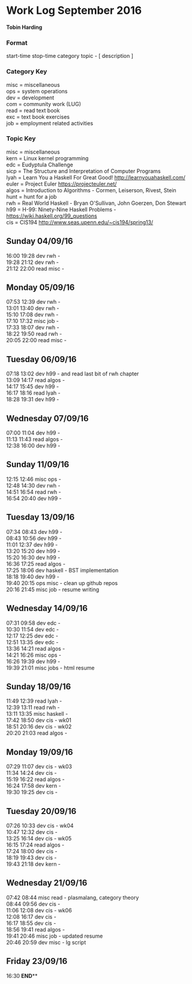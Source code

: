 Work Log September 2016    
=======================    
**Tobin Harding**    
    
### Format #    
start-time stop-time category topic - [ description ]    
    
### Category Key #    
misc = miscellaneous    
ops = system operations    
dev = development    
com = community work (LUG)    
read = read text book    
exc = text book exercises    
job = employment related activities    
    
### Topic Key #    
misc = miscellaneous    
kern = Linux kernel programming    
edc = Eudyptula Challenge    
sicp = The Structure and Interpretation of Computer Programs    
lyah = Learn You a Haskell For Great Good! http://learnyouahaskell.com/    
euler = Project Euler https://projecteuler.net/    
algos = Introduction to Algorithms - Cormen, Leiserson, Rivest, Stein    
hunt = hunt for a job    
rwh = Real World Haskell - Bryan O'Sullivan, John Goerzen, Don Stewart    
h99 = H-99: Ninety-Nine Haskell Problems - https://wiki.haskell.org/99_questions    
cis = CIS194 http://www.seas.upenn.edu/~cis194/spring13/    
    
Sunday 04/09/16    
----------------    
16:00 19:28 dev rwh -    
19:28 21:12 dev rwh -    
21:12 22:00 read misc -    
    
Monday 05/09/16    
----------------    
07:53 12:39 dev rwh -    
13:01 13:40 dev rwh -    
15:10 17:08 dev rwh -    
17:10 17:32 misc job -    
17:33 18:07 dev rwh -    
18:22 19:50 read rwh -    
20:05 22:00 read misc -    
    
Tuesday 06/09/16    
----------------    
07:18 13:02 dev h99 - and read last bit of rwh chapter    
13:09 14:17 read algos -    
14:17 15:45 dev h99 -    
16:17 18:16 read lyah -    
18:28 19:31 dev h99 -    
    
Wednesday 07/09/16    
----------------    
07:00 11:04 dev h99 -    
11:13 11:43 read algos -    
12:38 16:00 dev h99 -    
    
Sunday 11/09/16    
----------------    
12:15 12:46 misc ops -    
12:48 14:30 dev rwh -    
14:51 16:54 read rwh -    
16:54 20:40 dev h99 -    
    
Tuesday 13/09/16    
----------------    
07:34 08:43 dev h99 -    
08:43 10:56 dev h99 -    
11:01 12:37 dev h99 -    
13:20 15:20 dev h99 -    
15:20 16:30 dev h99 -    
16:36 17:25 read algos -    
17:25 18:06 dev haskell - BST implementation    
18:18 19:40 dev h99 -    
19:40 20:15 ops misc - clean up github repos    
20:16 21:45 misc job - resume writing    
    
Wednesday 14/09/16    
----------------    
07:31 09:58 dev edc -    
10:30 11:54 dev edc -    
12:17 12:25 dev edc -    
12:51 13:35 dev edc -    
13:36 14:21 read algos -    
14:21 16:26 misc ops -    
16:26 19:39 dev h99 -    
19:39 21:01 misc jobs - html resume    
    
Sunday 18/09/16    
----------------    
11:49 12:39 read lyah -    
12:39 13:11 read rwh -    
13:11 13:35 misc haskell -    
17:42 18:50 dev cis - wk01    
18:51 20:16 dev cis - wk02    
20:20 21:03 read algos -    
    
Monday 19/09/16    
----------------    
07:29 11:07 dev cis - wk03    
11:34 14:24 dev cis -    
15:19 16:22 read algos -    
16:24 17:58 dev kern -    
19:30 19:25 dev cis -    
    
Tuesday 20/09/16    
----------------    
07:26 10:33 dev cis - wk04    
10:47 12:32 dev cis -    
13:25 16:14 dev cis - wk05    
16:15 17:24 read algos -    
17:24 18:00 dev cis -    
18:19 19:43 dev cis -    
19:43 21:18 dev kern -    
    
Wednesday 21/09/16    
----------------    
07:42 08:44 misc read - plasmalang, category theory    
08:44 09:56 dev cis -    
11:06 12:08 dev cis - wk06    
12:08 16:17 dev cis -    
16:17 18:55 dev cis -    
18:56 19:41 read algos -    
19:41 20:46 misc job - updated resume    
20:46 20:59 dev misc - lg script  

Friday 23/09/16
----------------
16:30
******END********    
    
